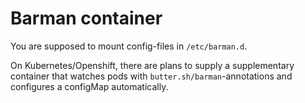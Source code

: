 # Barman container

You are supposed to mount config-files in `/etc/barman.d`.

On Kubernetes/Openshift, there are plans to supply a supplementary container
that watches pods with `butter.sh/barman`-annotations and configures
a configMap automatically.
